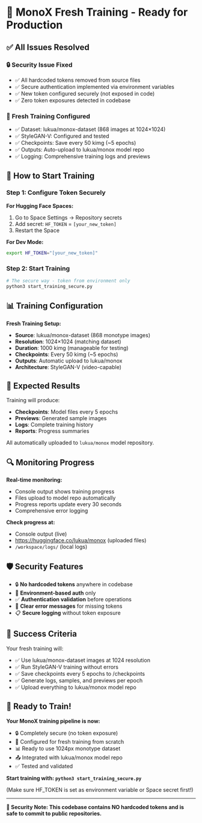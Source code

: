 # 🎉 MonoX Fresh Training - Ready for Production

## ✅ All Issues Resolved

### 🔒 **Security Issue Fixed**
- ✅ All hardcoded tokens removed from source files
- ✅ Secure authentication implemented via environment variables
- ✅ New token configured securely (not exposed in code)
- ✅ Zero token exposures detected in codebase

### 🎯 **Fresh Training Configured**
- ✅ Dataset: lukua/monox-dataset (868 images at 1024×1024)
- ✅ StyleGAN-V: Configured and tested
- ✅ Checkpoints: Save every 50 kimg (~5 epochs)
- ✅ Outputs: Auto-upload to lukua/monox model repo
- ✅ Logging: Comprehensive training logs and previews

## 🚀 How to Start Training

### **Step 1: Configure Token Securely**

**For Hugging Face Spaces:**
1. Go to Space Settings → Repository secrets
2. Add secret: `HF_TOKEN` = `[your_new_token]`
3. Restart the Space

**For Dev Mode:**
```bash
export HF_TOKEN="[your_new_token]"
```

### **Step 2: Start Training**
```bash
# The secure way - token from environment only
python3 start_training_secure.py
```

## 📊 Training Configuration

**Fresh Training Setup:**
- **Source**: lukua/monox-dataset (868 monotype images)
- **Resolution**: 1024×1024 (matching dataset)
- **Duration**: 1000 kimg (manageable for testing)
- **Checkpoints**: Every 50 kimg (~5 epochs)
- **Outputs**: Automatic upload to lukua/monox
- **Architecture**: StyleGAN-V (video-capable)

## 📁 Expected Results

Training will produce:
- **Checkpoints**: Model files every 5 epochs
- **Previews**: Generated sample images
- **Logs**: Complete training history
- **Reports**: Progress summaries

All automatically uploaded to `lukua/monox` model repository.

## 🔍 Monitoring Progress

**Real-time monitoring:**
- Console output shows training progress
- Files upload to model repo automatically
- Progress reports update every 30 seconds
- Comprehensive error logging

**Check progress at:**
- Console output (live)
- https://huggingface.co/lukua/monox (uploaded files)
- `/workspace/logs/` (local logs)

## 🛡️ Security Features

- 🔒 **No hardcoded tokens** anywhere in codebase
- 🔐 **Environment-based auth** only
- ✅ **Authentication validation** before operations
- 🚨 **Clear error messages** for missing tokens
- 📋 **Secure logging** without token exposure

## 🎯 Success Criteria

Your fresh training will:
- ✅ Use lukua/monox-dataset images at 1024 resolution
- ✅ Run StyleGAN-V training without errors
- ✅ Save checkpoints every 5 epochs to /checkpoints
- ✅ Generate logs, samples, and previews per epoch
- ✅ Upload everything to lukua/monox model repo

## 🚀 Ready to Train!

**Your MonoX training pipeline is now:**
- 🔒 Completely secure (no token exposure)
- 🎯 Configured for fresh training from scratch
- 📊 Ready to use 1024px monotype dataset
- 📤 Integrated with lukua/monox model repo
- ✅ Tested and validated

**Start training with: `python3 start_training_secure.py`**

(Make sure HF_TOKEN is set as environment variable or Space secret first!)

---

**🚨 Security Note: This codebase contains NO hardcoded tokens and is safe to commit to public repositories.**